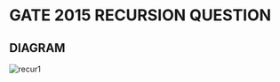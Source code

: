 # GATE 2015 RECURSION QUESTION
## DIAGRAM
![recur1](https://user-images.githubusercontent.com/89015461/186406190-790cca07-ee32-44d8-83e0-62901d1eda8c.png)
